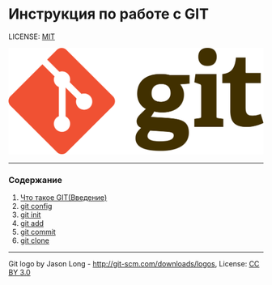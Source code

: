 # Инструкция по работе с GIT

LICENSE: [MIT](./license.md)

![git](./assets/git%20logo.jpg)

---

### Содержание 
1. [Что такое GIT(Введение)](./git.md)
2. [git config](/git%20config.md)
3. [git init](/git%20init%20.md)
4. [git add](/git%20add.md)
5. [git commit](/git%20commit%20.md)
6. [git clone](/git%20clone%20.md) 
---
Git logo by  Jason Long - http://git-scm.com/downloads/logos,
License: [СС BY 3.0](https://creativecommons.org/licenses/by/3.0/)
